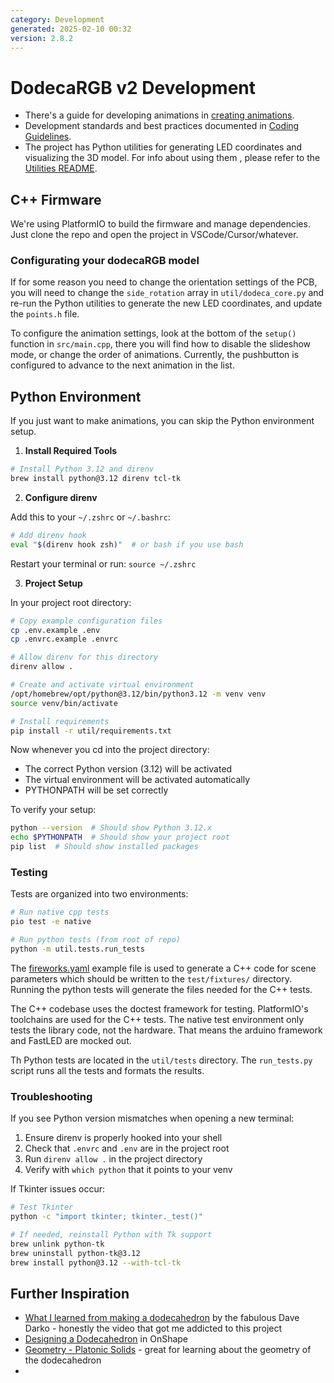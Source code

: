 ```yaml
---
category: Development
generated: 2025-02-10 00:32
version: 2.8.2
---
```


# DodecaRGB v2 Development

- There's a guide for developing animations in [creating animations](creating_animations.md).
- Development standards and best practices documented in [Coding Guidelines](coding_guidelines.md).
- The project has Python utilities for generating LED coordinates and visualizing the 3D model. For info about using them , please refer to the [Utilities README](util/README.md).

## C++ Firmware

We're using PlatformIO to build the firmware and manage dependencies. Just clone the repo and open the project in VSCode/Cursor/whatever.

### Configurating your dodecaRGB model

If for some reason you need to change the orientation settings of the PCB, you will need to change the `side_rotation` array in `util/dodeca_core.py` and re-run the Python utilities to generate the new LED coordinates, and update the `points.h` file.

To configure the animation settings, look at the bottom of the `setup()` function in `src/main.cpp`, there you will find how to disable the slideshow mode, or change the order of animations. Currently, the pushbutton is configured to advance to the next animation in the list.

## Python Environment

If you just want to make animations, you can skip the Python environment setup.

1. **Install Required Tools**

```bash
# Install Python 3.12 and direnv
brew install python@3.12 direnv tcl-tk
```

2. **Configure direnv**

Add this to your `~/.zshrc` or `~/.bashrc`:

```bash
# Add direnv hook
eval "$(direnv hook zsh)"  # or bash if you use bash
```

Restart your terminal or run: `source ~/.zshrc`

3. **Project Setup**

In your project root directory:

```bash
# Copy example configuration files
cp .env.example .env
cp .envrc.example .envrc

# Allow direnv for this directory
direnv allow .

# Create and activate virtual environment
/opt/homebrew/opt/python@3.12/bin/python3.12 -m venv venv
source venv/bin/activate

# Install requirements
pip install -r util/requirements.txt
```

Now whenever you cd into the project directory:

- The correct Python version (3.12) will be activated
- The virtual environment will be activated automatically
- PYTHONPATH will be set correctly

To verify your setup:

```bash
python --version  # Should show Python 3.12.x
echo $PYTHONPATH  # Should show your project root
pip list  # Should show installed packages
```

### Testing

Tests are organized into two environments:

```bash
# Run native cpp tests
pio test -e native

# Run python tests (from root of repo)
python -m util.tests.run_tests
```

The [fireworks.yaml](utils/test/fixtures/fireworks.yaml) example file is used to generate a C++ code for scene parameters which should be written to the `test/fixtures/` directory. Running the python tests will generate the files needed for the C++ tests.

The C++ codebase uses the doctest framework for testing. PlatformIO's toolchains are used for the C++ tests. The native test environment only tests the library code, not the hardware. That means the arduino framework and FastLED are mocked out.

Th Python tests are located in the `util/tests` directory. The `run_tests.py` script runs all the tests and formats the results.

### Troubleshooting

If you see Python version mismatches when opening a new terminal:

1. Ensure direnv is properly hooked into your shell
2. Check that `.envrc` and `.env` are in the project root
3. Run `direnv allow .` in the project directory
4. Verify with `which python` that it points to your venv

If Tkinter issues occur:

```bash
# Test Tkinter
python -c "import tkinter; tkinter._test()"

# If needed, reinstall Python with Tk support
brew unlink python-tk
brew uninstall python-tk@3.12
brew install python@3.12 --with-tcl-tk
```

## Further Inspiration

- [What I learned from making a dodecahedron](https://www.youtube.com/watch?v=pcV9YAWSDRE) by the fabulous Dave Darko - honestly the video that got me addicted to this project
- [Designing a Dodecahedron](https://www.youtube.com/watch?v=vR6oae0s6_M) in OnShape
- [Geometry - Platonic Solids](https://www.cosmic-core.org/free/article-42-geometry-platonic-solids-part-3-spherical-stereographic-solids/) - great for learning about the geometry of the dodecahedron
-
